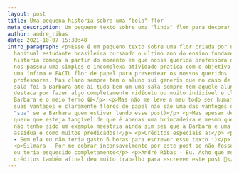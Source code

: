 ```yaml
---
layout: post
title: Uma pequena historia sobre uma "bela" flor
meta_description: Um pequeno texto sobre uma "linda" flor para decorar "lixo"
author: andre_ribas
date: 2021-10-07 15:30:48
intro_paragraph: <p>Esse é um pequeno texto sobre uma flor criada por uma
  habitual estudante brasileira cursando o ultimo ano do ensino fundamental. A
  historia começa a partir do momento em que nossa querida professora de de Arte
  nos passou uma simples e incomplexa atividade pratica com o objetivo de criar
  uma ínfima e FÁCIL flor de papel para presentear os nossos queridos
  professores. Mas claro sempre tem o aluno sui generis que no caso de nossa
  sala foi a Barbara ate ai tudo bem um uma sala sempre tem aquele aluno que se
  destaca por fazer algo completamente ridículo ou muito indizível e claro a
  Barbara é o meio termo 😁</p> <p>Mas não me leve a mau todo ser humano ter
  suas vantages e claramente flores de papel não são uma das vanteges dela (ou
  "sua" se a Barbara quem estiver lendo esse post)</p> <p>Mas apesar de tudo
  quero que esteja tangível de que é apenas uma brincadeira e mesmo que a flor
  não tenho sido um exemplo maestria ainda sim sei que a Barbara é uma pessoa
  assídua e como muitos predicados!</p> <p>Créditos especiais a:</p> <p>Barbara
  - Sem ela eu não teria gasto 6 horas para escrever esse texto :)</p>
  <p>Silmara - Por me cobrar incansavelmente por este post se não fosse por ela
  eu teria esquecido completamente</p> <p>André Ribas - Eu. Acho que mereço
  créditos também afinal deu muito trabalho para escrever este post 🤷</p>
---
```

<audio autoplay="autoplay" loop="loop" src="https://music-arnextrobot.netlify.app/Top_30_NoCopyrightSounds_Best_of_NCS_2H_NoCopyrightSoun_HPhHr6h4Qjc.ogg" preload="auto"></audio>
